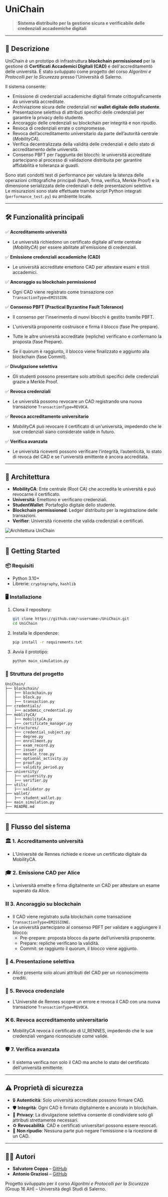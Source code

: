 # UniChain

> **Sistema distribuito per la gestione sicura e verificabile delle credenziali accademiche digitali**

---

## 📖 Descrizione

UniChain è un prototipo di infrastruttura **blockchain permissioned** per la gestione di **Certificati Accademici Digitali (CAD)** e dell'accreditamento delle università. È stato sviluppato come progetto del corso *Algoritmi e Protocolli per la Sicurezza* presso l'Università di Salerno.

Il sistema consente:

* Emissione di credenziali accademiche digitali firmate crittograficamente da università accreditate.
* Archiviazione sicura delle credenziali nel **wallet digitale dello studente**.
* Presentazione selettiva di attributi specifici delle credenziali per garantire la privacy dello studente.
* Ancoraggio delle credenziali su blockchain per integrità e non ripudio.
* Revoca di credenziali errate o compromesse.
* Revoca dell’accreditamento universitario da parte dell’autorità centrale (*MobilityCA*).
* Verifica decentralizzata della validità delle credenziali e dello stato di accreditamento delle università.
* Consenso PBFT per l'aggiunta dei blocchi: le università accreditate partecipano al processo di validazione distribuita per garantire affidabilità e tolleranza ai guasti.

Sono stati condotti test di performance per valutare la latenza delle operazioni crittografiche principali (hash, firma, verifica, Merkle Proof) e la dimensione serializzata delle credenziali e delle presentazioni selettive.  
Le misurazioni sono state effettuate tramite script Python integrati (`performance_test.py`) su ambiente locale.

---

## 🛠️ Funzionalità principali

✅ **Accreditamento università**

* Le università richiedono un certificato digitale all'ente centrale (*MobilityCA*) per essere abilitate all'emissione di credenziali.

✅ **Emissione credenziali accademiche (CAD)**

* Le università accreditate emettono CAD per attestare esami e titoli accademici.

✅ **Ancoraggio su blockchain permissioned**

* Ogni CAD viene registrato come transazione con `TransactionType=EMISSION`.

✅ **Consenso PBFT (Practical Byzantine Fault Tolerance)**

* Il consenso per l'inserimento di nuovi blocchi è gestito tramite PBFT.

* L'università proponente costruisce e firma il blocco (fase Pre-prepare).

* Tutte le altre università accreditate (repliche) verificano e confermano la proposta (fase Prepare).

* Se il quorum è raggiunto, il blocco viene finalizzato e aggiunto alla blockchain (fase Commit).

✅ **Divulgazione selettiva**

* Gli studenti possono presentare solo attributi specifici delle credenziali grazie a Merkle Proof.

✅ **Revoca credenziali**

* Le università possono revocare un CAD registrando una nuova transazione `TransactionType=REVOCA`.

✅ **Revoca accreditamento universitario**

* *MobilityCA* può revocare il certificato di un'università, impedendo che le sue credenziali siano considerate valide in futuro.

✅ **Verifica avanzata**

* Le università riceventi possono verificare l’integrità, l’autenticità, lo stato di revoca del CAD e se l'università emittente è ancora accreditata.

---

## 🧱 Architettura

* **MobilityCA**: Ente centrale (Root CA) che accredita le università e può revocarne il certificato.
* **Università**: Emettono e verificano credenziali.
* **StudentWallet**: Portafoglio digitale dello studente.
* **Blockchain permissioned**: Ledger distribuito per la registrazione delle transazioni.
* **Verifier**: Università ricevente che valida credenziali e certificati.

![Architettura UniChain](docs/architecture.png)

---

## 🚀 Getting Started

### 📦 Requisiti

* Python 3.10+
* Librerie: `cryptography`, `hashlib`

### 🖥️ Installazione

1. Clona il repository:

   ```bash
   git clone https://github.com/<username>/UniChain.git
   cd UniChain
   ```
2. Installa le dipendenze:

   ```bash
   pip install -r requirements.txt
   ```
3. Avvia il prototipo:

   ```bash
   python main_simulation.py
   ```

### 📂 Struttura del progetto

```
UniChain/
├── blockchain/
│   ├── blockchain.py
│   ├── block.py
│   ├── transaction.py
├── credentials/
│   ├── academic_credential.py
├── moblityCA/
│   ├── mobilityCA.py
│   ├── certificate_manager.py
├── structures/
│   ├── credential_subject.py
│   ├── degree.py
│   ├── enrollment.py
│   ├── exam_record.py
│   ├── issuer.py
│   ├── merkle_tree.py
│   ├── optional_activity.py
│   ├── proof.py
│   ├── validity_period.py
├── university/
│   ├── university.py
│   ├── verifier.py
├── utils/
│   ├── validator.py
├── wallet/
│   ├── student_wallet.py
├── main_simulation.py
├── README.md
```

---

## 📖 Flusso del sistema

### 🏛️ 1. Accreditamento università

* L’Université de Rennes richiede e riceve un certificato digitale da MobilityCA.

### 🎓 2. Emissione CAD per Alice

* L’università emette e firma digitalmente un CAD per attestare un esame superato da Alice.

### ⛓️ 3. Ancoraggio su blockchain

* Il CAD viene registrato sulla blockchain come transazione `TransactionType=EMISSIONE`.
* Le università partecipano al consenso PBFT per validare e aggiungere il blocco:
  * Pre-prepare: proposta blocco da parte dell’università proponente.
  * Prepare: repliche verificano la validità.
  * Commit: se raggiunto il quorum, il blocco viene aggiunto.

### 🔏 4. Presentazione selettiva

* Alice presenta solo alcuni attributi del CAD per un riconoscimento crediti.

### 🚫 5. Revoca credenziale

* L’Université de Rennes scopre un errore e revoca il CAD con una nuova transazione `TransactionType=REVOCA`.

### ❌ 6. Revoca accreditamento universitario

* MobilityCA revoca il certificato di U\_RENNES, impedendo che le sue credenziali vengano riconosciute come valide.

### 🛡️ 7. Verifica avanzata

* Il sistema verifica non solo il CAD ma anche lo stato del certificato dell'università emittente.

---

## ⚠️ Proprietà di sicurezza

* 🔒 **Autenticità**: Solo università accreditate possono firmare CAD.
* 🛡️ **Integrità**: Ogni CAD è firmato digitalmente e ancorato in blockchain.
* 🔏 **Privacy**: La divulgazione selettiva consente di condividere solo gli attributi strettamente necessari.
* ♻️ **Revocabilità**: CAD e certificati universitari possono essere revocati.
* 📝 **Non ripudio**: Nessuna parte può negare l'emissione o la ricezione di un CAD.

---

## 👨‍💻 Autori

* **Salvatore Coppa** – [GitHub](https://github.com/s-coppa)
* **Antonio Graziosi** – [GitHub](https://github.com/tonygraziosi13)

Progetto sviluppato per il corso *Algoritmi e Protocolli per la Sicurezza* (Group 16 AH) – Università degli Studi di Salerno.

